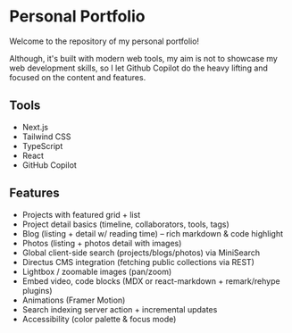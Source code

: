 # Personal Portfolio

Welcome to the repository of my personal portfolio!

Although, it's built with modern web tools, my aim is not to showcase my web development skills, so I let Github Copilot do the heavy lifting and focused on the content and features.

## Tools

- Next.js
- Tailwind CSS
- TypeScript
- React
- GitHub Copilot

## Features

- Projects with featured grid + list
- Project detail basics (timeline, collaborators, tools, tags)
- Blog (listing + detail w/ reading time) – rich markdown & code highlight
- Photos (listing + photos detail with images)
- Global client-side search (projects/blogs/photos) via MiniSearch
- Directus CMS integration (fetching public collections via REST)
- Lightbox / zoomable images (pan/zoom)
- Embed video, code blocks (MDX or react-markdown + remark/rehype plugins)
- Animations (Framer Motion)
- Search indexing server action + incremental updates
- Accessibility (color palette & focus mode)
